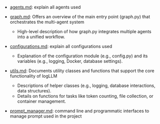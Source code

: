 - [agents.md](./agents.md): explain all agents used

- [graph.md](./graph.md): Offers an overview of the main entry point (graph.py) that orchestrates the multi-agent system
  - High-level description of how graph.py integrates multiple agents into a unified workflow.

- [configurations.md](./configurations.md): explain all configurations used
  - Explanation of the configuration module (e.g., config.py) and its variables (e.g., logging, Docker, database settings).

- [utils.md](./utils.md): Documents utility classes and functions that support the core functionality of logLLM
  - Descriptions of helper classes (e.g., logging, database interactions, data structures).
  - Details on functions for tasks like token counting, file collection, or container management.

- [prompt_manager.md](./prompt_manager.md): command line and programmatic interfaces to manage prompt used in the project

